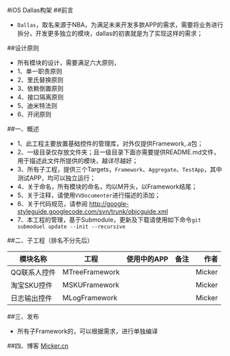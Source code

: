 #iOS Dallas构架
##前言
*  `Dallas`，取名来源于NBA，为满足未来开发多款APP的需求，需要将业务进行拆分，开发更多独立的模块，dallas的初衷就是为了实现这样的需求；

##设计原则
*  所有模块的设计，需要满足六大原则，
*  1、单一职责原则
*  2、里氏替换原则
*  3、依赖倒置原则
*  4、接口隔离原则
*  5、迪米特法则
*  6、开闭原则

##一、概述
* 1、此工程主要放置基础控件的管理库，对外仅提供Framework,.a包；
* 2、一级目录仅存放文件夹；且一级目录下面亦需要提供README.md文件，
     用于描述此文件所提供的模块，越详尽越好；
* 3、所有子工程，提供三个Targets，`Framework`、`Aggregate`、`TestApp`，其中测试APP，均可以独立运行；
* 4、关于命名，所有模块的命名，均以M开头，以Framework结尾；
* 5、关于注释，请使用`VVDocumenter`进行描述的添加；
* 6、关于代码规范，请参阅 http://google-styleguide.googlecode.com/svn/trunk/objcguide.xml
* 7、本工程的管理，基于Submodule，更新及下载请使用如下命令`git submoduel update --init --recursive`

##二、子工程（排名不分先后）

| 模块名称		|工程							| 使用中的APP	|    备注	|		作者	|
|---------------|-------------------------------|-----------|-----------|----------:|
|QQ联系人控件		|MTreeFramework				    | 			|			|     Micker|
|淘宝SKU控件		|MSKUFramework				    |		    |			|	  Micker|
|日志输出控件		|MLogFramework				    |		    |			|	  Micker|

##三、发布
* 所有子Framework的，可以根据需求，进行单独编译

##四、博客
[Micker.cn](http://micker.cn)